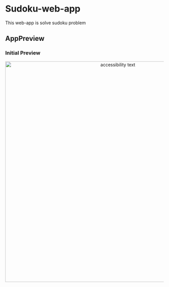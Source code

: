 # Sudoku-web-app
This web-app is solve sudoku problem

## AppPreview

### Initial Preview

<p align="center">
  <img src="App_preview/initia preview.PNG" width="700" alt="accessibility text">
</p>

